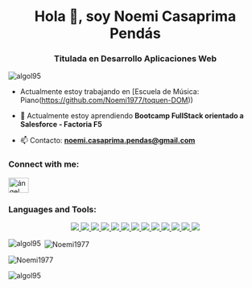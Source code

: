 <!--## Hi there I'm Noemi 👋


**Noemi1977/Noemi1977** is a ✨ _special_ ✨ repository because its `README.md` (this file) appears on your GitHub profile.

Here are some ideas to get you started:

- 🔭 I’m currently working on ...
- 🌱 I’m currently learning ...
- 👯 I’m looking to collaborate on ...
- 🤔 I’m looking for help with ...
- 💬 Ask me about ...
- 📫 How to reach me: ...
- 😄 Pronouns: ...
- ⚡ Fun fact: ...  -->

<h1 align="center">Hola 👋, soy Noemi Casaprima Pendás</h1>
<h3 align="center">Titulada en Desarrollo Aplicaciones Web</h3>
<!-- <img align="right" alt="Coding" width="400" src="https://cdn.dribbble.com/users/1162077/screenshots/3848914/programmer.gif"> -->

<p align="left"> <img src="https://komarev.com/ghpvc/?username=algol95&label=Profile%20views&color=0e75b6&style=flat" alt="algol95" /> </p>

- Actualmente estoy trabajando en [Escuela de Música: Piano(https://github.com/Noemi1977/toquen-DOM))

- 🌱 Actualmente estoy aprendiendo **Bootcamp FullStack orientado a Salesforce - Factoria F5**

- 📫 Contacto: **noemi.casaprima.pendas@gmail.com**



<h3 align="left">Connect with me:</h3>
<p align="left">
<a href="https://linkedin.com/in/noemí-casaprima-pendás" target="blank"><img align="center" src="https://raw.githubusercontent.com/rahuldkjain/github-profile-readme-generator/master/src/images/icons/Social/linked-in-alt.svg" alt="ángel miguel cubino aragón" height="30" width="40" /></a>

</p>

<h3 align="left">Languages and Tools:</h3>
<p align="center">
  <a href="https://git-scm.com">
    <img src="https://skillicons.dev/icons?i=git" />
  </a>
  <a href="https://developer.mozilla.org/es/docs/Web/JavaScript">
    <img src="https://skillicons.dev/icons?i=js" />
  </a>
   <a href="https://developer.mozilla.org/es/docs/Glossary/HTML5">
    <img src="https://skillicons.dev/icons?i=html" />
  </a>
  <a href="https://developer.mozilla.org/es/docs/Web/CSS">
    <img src="https://skillicons.dev/icons?i=css" />
  </a>
  <a href="https://getbootstrap.com">
    <img src="https://skillicons.dev/icons?i=bootstrap" />
  </a>
  <a href="https://www.java.com/es/">
    <img src="https://skillicons.dev/icons?i=java" />
  </a>
  
  <a href="https://www.php.net/manual/es/intro-whatis.php">
    <img src="https://skillicons.dev/icons?i=php" />
  </a>
  <a href="https://www.postman.com">
    <img src="https://skillicons.dev/icons?i=postman" />
  </a>
  <a href="https://eclipseide.org">
    <img src="https://skillicons.dev/icons?i=eclipse" />
  </a>
  <a href="https://code.visualstudio.com">
    <img src="https://skillicons.dev/icons?i=vscode" />
  </a>
  <a href="https://www.figma.com/es-es/">
    <img src="https://skillicons.dev/icons?i=figma" />
  </a>
  <a href="https://es.stackoverflow.com">
    <img src="https://skillicons.dev/icons?i=stackoverflow" />
  </a>
  
  <a href="https://www.mysql.com">
    <img src="https://skillicons.dev/icons?i=mysql" />
  </a>
</p>

<p><img align="left" src="https://github-readme-stats.vercel.app/api/top-langs?username=algol95&show_icons=true&locale=en&layout=compact" alt="algol95" /></p>

<p>&nbsp;<img align="center" src="https://github-readme-stats.vercel.app/api?username=Noemi1977&show_icons=true&locale=en" alt="Noemi1977" /></p>

<p><img align="center" src="https://github-readme-streak-stats.herokuapp.com/?user=Noemi1977&" alt="Noemi1977" /></p>

<p><img align="center" src="https://github-readme-streak-stats.herokuapp.com/?user=algol95&" alt="algol95" /></p>
